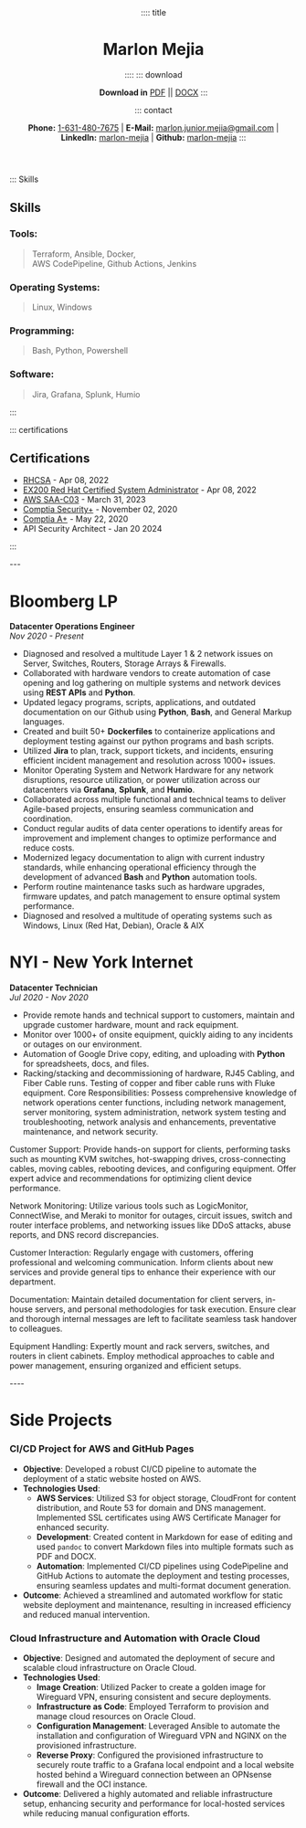 <header>
:::: title

# Marlon Mejia
::::
::: download

**Download in** [PDF](resume.pdf) || [DOCX](resume.docx)
:::

::: contact

**Phone:** [1-631-480-7675](tel:1-631-480-7675) | **E-Mail:** <a href="mailto:marlon.junior.mejia@gmail.com">marlon.junior.mejia@gmail.com</a> | **LinkedIn:** [marlon-mejia](https://www.linkedin.com/in/marlon-mejia/) | **Github:** [marlon-mejia](https://github.com/MarlonJMejia)
:::
</header>

<aside>

::: Skills

# Skills

### Tools:

>Terraform, Ansible, Docker,<br>
AWS CodePipeline, Github Actions, Jenkins

### Operating Systems:

>Linux, Windows

### Programming:

> Bash, Python, Powershell

### Software:

> Jira, Grafana, Splunk, Humio

:::

::: certifications

# Certifications

- [RHCSA](https://rhtapps.redhat.com/verify?certId=220-057-368) - Apr 08, 2022
- [EX200 Red Hat Certified System Administrator](https://rhtapps.redhat.com/verify?certId=220-057-368) - Apr 08, 2022
- [AWS SAA-C03](https://www.credly.com/badges/838a30cd-0701-4069-b4be-68fe22d6962a) - March 31, 2023
- [Comptia Security+](https://www.credly.com/badges/136d58c4-24d3-4487-aad5-c51e120a3e7f) - November 02, 2020
- [Comptia A+](https://www.credly.com/badges/89fca521-f3de-4c36-90f5-7552f9c4c26e) - May 22, 2020
- API Security Architect - Jan 20 2024

:::
</aside>
---

<main>

# Bloomberg LP 
**Datacenter Operations Engineer**  
*Nov 2020 - Present*

- Diagnosed and resolved a multitude Layer 1 & 2 network issues on Server, Switches, Routers, Storage Arrays & Firewalls.
- Collaborated with hardware vendors to create automation of case opening and log gathering on multiple systems and network devices using **REST APIs** and **Python**.
- Updated legacy programs, scripts, applications, and outdated documentation on our Github using **Python**, **Bash**, and General Markup languages.
- Created and built 50+ **Dockerfiles** to containerize applications and deployment testing against our python programs and bash scripts.
- Utilized **Jira** to plan, track, support tickets, and incidents, ensuring efficient incident management and resolution across 1000+ issues.
- Monitor Operating System and Network Hardware for any network disruptions, resource utilization, or power utilization across our datacenters via **Grafana**, **Splunk**, and **Humio**.
- Collaborated across multiple functional and technical teams to deliver Agile-based projects, ensuring seamless communication and coordination.
- Conduct regular audits of data center operations to identify areas for improvement and implement changes to optimize performance and reduce costs.
- Modernized legacy documentation to align with current industry standards, while enhancing operational efficiency through the development of advanced **Bash** and **Python** automation tools.
- Perform routine maintenance tasks such as hardware upgrades, firmware updates, and patch management to ensure optimal system performance.
- Diagnosed and resolved a multitude of operating systems such as Windows, Linux (Red Hat, Debian), Oracle & AIX

# NYI - New York Internet
**Datacenter Technician**  
*Jul 2020 - Nov 2020*

- Provide remote hands and technical support to customers, maintain and upgrade customer hardware, mount and rack equipment.
- Monitor over 1000+ of onsite equipment, quickly aiding to any incidents or outages on our environment.
- Automation of Google Drive copy, editing, and uploading with **Python** for spreadsheets, docs, and files.
- Racking/stacking and decommissioning of hardware, RJ45 Cabling, and Fiber Cable runs. Testing of copper and fiber cable runs with Fluke equipment.
Core Responsibilities: Possess comprehensive knowledge of network operations center functions, including network management, server monitoring, system administration, network system testing and troubleshooting, network analysis and enhancements, preventative maintenance, and network security.

Customer Support: Provide hands-on support for clients, performing tasks such as mounting KVM switches, hot-swapping drives, cross-connecting cables, moving cables, rebooting devices, and configuring equipment. Offer expert advice and recommendations for optimizing client device performance.

Network Monitoring: Utilize various tools such as LogicMonitor, ConnectWise, and Meraki to monitor for outages, circuit issues, switch and router interface problems, and networking issues like DDoS attacks, abuse reports, and DNS record discrepancies.

Customer Interaction: Regularly engage with customers, offering professional and welcoming communication. Inform clients about new services and provide general tips to enhance their experience with our department.

Documentation: Maintain detailed documentation for client servers, in-house servers, and personal methodologies for task execution. Ensure clear and thorough internal messages are left to facilitate seamless task handover to colleagues.

Equipment Handling: Expertly mount and rack servers, switches, and routers in client cabinets. Employ methodical approaches to cable and power management, ensuring organized and efficient setups.
</main>
----

# Side Projects

### CI/CD Project for AWS and GitHub Pages

- **Objective**: Developed a robust CI/CD pipeline to automate the deployment of a static website hosted on AWS.
- **Technologies Used**:
  - **AWS Services**: Utilized S3 for object storage, CloudFront for content distribution, and Route 53 for domain and DNS management. Implemented SSL certificates using AWS Certificate Manager for enhanced security.
  - **Development**: Created content in Markdown for ease of editing and used `pandoc` to convert Markdown files into multiple formats such as PDF and DOCX.
  - **Automation**: Implemented CI/CD pipelines using CodePipeline and GitHub Actions to automate the deployment and testing processes, ensuring seamless updates and multi-format document generation.
- **Outcome**: Achieved a streamlined and automated workflow for static website deployment and maintenance, resulting in increased efficiency and reduced manual intervention.

### Cloud Infrastructure and Automation with Oracle Cloud

- **Objective**: Designed and automated the deployment of secure and scalable cloud infrastructure on Oracle Cloud.
- **Technologies Used**:
  - **Image Creation**: Utilized Packer to create a golden image for Wireguard VPN, ensuring consistent and secure deployments.
  - **Infrastructure as Code**: Employed Terraform to provision and manage cloud resources on Oracle Cloud.
  - **Configuration Management**: Leveraged Ansible to automate the installation and configuration of Wireguard VPN and NGINX on the provisioned infrastructure.
  - **Reverse Proxy**: Configured the provisioned infrastructure to securely route traffic to a Grafana local endpoint and a local website hosted behind a Wireguard connection between an OPNsense firewall and the OCI instance.
- **Outcome**: Delivered a highly automated and reliable infrastructure setup, enhancing security and performance for local-hosted services while reducing manual configuration efforts.

